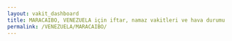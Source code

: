 ```yaml
---
layout: vakit_dashboard
title: MARACAIBO, VENEZUELA için iftar, namaz vakitleri ve hava durumu - ilçe/eyalet seç
permalink: /VENEZUELA/MARACAIBO/
---
```


<script type="text/javascript">
  var GLOBAL_COUNTRY = 'VENEZUELA';
  var GLOBAL_CITY = 'MARACAIBO';
  var GLOBAL_STATE = '';
  var lat = 72;
  var lon = 21;
</script>
